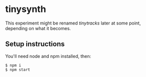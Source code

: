 # tinysynth

This experiment might be renamed *tinytracks* later at some point, depending on what it becomes.

## Setup instructions

You'll need node and npm installed, then:

```
$ npm i
$ npm start
```


